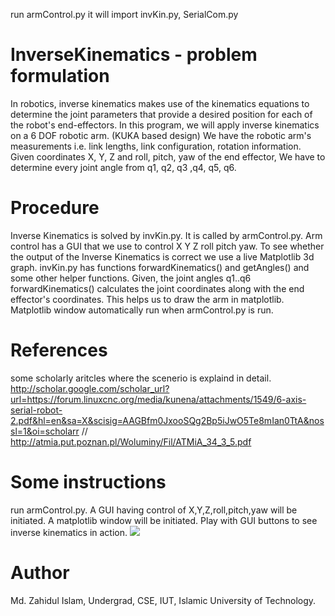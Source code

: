 run armControl.py
it will import invKin.py, SerialCom.py

# InverseKinematics - problem formulation
In robotics, inverse kinematics makes use of the kinematics equations to determine the joint parameters that provide a desired position for each of the robot's end-effectors. In this program, we will apply inverse kinematics on a 6 DOF robotic arm. (KUKA based design)
We have the robotic arm's measurements i.e. link lengths, link configuration, rotation information. Given coordinates X, Y, Z and roll, pitch, yaw of the end effector, We have to determine every joint angle from q1, q2, q3 ,q4, q5, q6.
# Procedure
Inverse Kinematics is solved by invKin.py. It is called by armControl.py. Arm control has a GUI that we use to control X Y Z roll pitch yaw. To see whether the output of the Inverse Kinematics is correct we use a live Matplotlib 3d graph. invKin.py has functions forwardKinematics() and getAngles() and some other helper functions. Given, the joint angles q1..q6 forwardKinematics() calculates the joint coordinates along with the end effector's coordinates. This helps us to draw the arm in matplotlib. Matplotlib window automatically run when armControl.py is run.
# References 
some scholarly aritcles where the scenerio is explaind in detail.
http://scholar.google.com/scholar_url?url=https://forum.linuxcnc.org/media/kunena/attachments/1549/6-axis-serial-robot-2.pdf&hl=en&sa=X&scisig=AAGBfm0JxooSQg2Bp5iJwO5Te8mIan0TtA&nossl=1&oi=scholarr //
http://atmia.put.poznan.pl/Woluminy/Fil/ATMiA_34_3_5.pdf
# Some instructions
run armControl.py. A GUI having control of X,Y,Z,roll,pitch,yaw will be initiated. A matplotlib window will be initiated. Play with GUI buttons to see inverse kinematics in action.
![](https://github.com/iut-160041010/InverseKinematicsERC19/blob/master/Applying%20Inverse%20Kinematics/Slide2.JPG)
# Author 
Md. Zahidul Islam,
Undergrad, CSE, IUT,
Islamic University of Technology.
